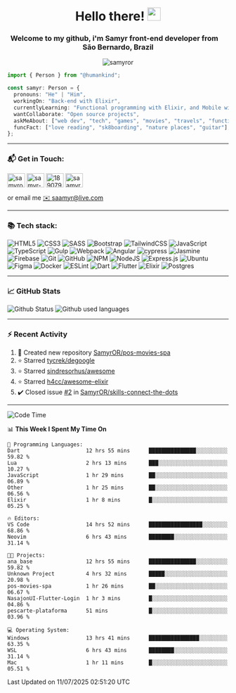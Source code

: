 <h1 align="center">Hello there! <img src="https://raw.githubusercontent.com/iampavangandhi/iampavangandhi/master/gifs/Hi.gif" width="30px"></h1>
<h3 align="center">Welcome to my github, i'm Samyr front-end developer from  <img src="https://cdn-icons-png.flaticon.com/512/197/197386.png" width="13"/>  <b>São Bernardo, Brazil</b></h3>

<p align="center"> <img src="https://komarev.com/ghpvc/?username=samyror&label=Profile%20views&color=0e75b6&style=flat" alt="samyror" /> </p>

```typescript
import { Person } from "@humankind";

const samyr: Person = {
  pronouns: "He" | "Him",
  workingOn: "Back-end with Elixir",
  currentlyLearning: "Functional programming with Elixir, and Mobile with Flutter",
  wantCollaborate: "Open source projects",
  askMeAbout: ["web dev", "tech", "games", "movies", "travels", "functional programming", "mobile"],
  funcFact: ["love reading", "sk8boarding", "nature places", "guitar"],
};
```

---

### 📬 Get in Touch:

<p align="left">
<a href="https://codepen.io/samyror" target="blank"><img align="center" src="https://cdn.jsdelivr.net/gh/devicons/devicon/icons/codepen/codepen-plain.svg" alt="samyror" height="32" width="40" /></a>
<a href="https://linkedin.com/in/samyr-ribeiro-82a720145" target="blank"><img align="center" src="https://cdn.jsdelivr.net/gh/devicons/devicon/icons/linkedin/linkedin-plain.svg" alt="samyr-ribeiro-82a720145" height="32" width="40" /></a>
<a href="https://pt.stackoverflow.com/users/189079" target="blank"><img align="center"  src="https://cdn.jsdelivr.net/npm/simple-icons@v5/icons/stackoverflow.svg" alt="189079" height="32" width="40" /></a>
<a href="https://www.hackerrank.com/saamyr" target="blank"><img align="center" src="https://cdn.jsdelivr.net/npm/simple-icons@v5/icons/hackerrank.svg" alt="saamyr" height="32" width="40" /></a>
</p>

or email me [✉️ saamyr@live.com](mailto:saamyr@live.com)

---

### 📚 Tech stack:

![HTML5](https://img.shields.io/badge/html5-%23E34F26.svg?style=for-the-badge&logo=html5&logoColor=white)
![CSS3](https://img.shields.io/badge/css3-%231572B6.svg?style=for-the-badge&logo=css3&logoColor=white)
![SASS](https://img.shields.io/badge/SASS-hotpink.svg?style=for-the-badge&logo=SASS&logoColor=white)
![Bootstrap](https://img.shields.io/badge/bootstrap-%23563D7C.svg?style=for-the-badge&logo=bootstrap&logoColor=white)
![TailwindCSS](https://img.shields.io/badge/tailwindcss-%2338B2AC.svg?style=for-the-badge&logo=tailwind-css&logoColor=white)
![JavaScript](https://img.shields.io/badge/javascript-%23323330.svg?style=for-the-badge&logo=javascript&logoColor=%23F7DF1E)
![TypeScript](https://img.shields.io/badge/typescript-%23007ACC.svg?style=for-the-badge&logo=typescript&logoColor=white)
![Gulp](https://img.shields.io/badge/GULP-%23CF4647.svg?style=for-the-badge&logo=gulp&logoColor=white)
![Webpack](https://img.shields.io/badge/webpack-%238DD6F9.svg?style=for-the-badge&logo=webpack&logoColor=black)
![Angular](https://img.shields.io/badge/angular-%23DD0031.svg?style=for-the-badge&logo=angular&logoColor=white)
![cypress](https://img.shields.io/badge/-cypress-%23E5E5E5?style=for-the-badge&logo=cypress&logoColor=058a5e)
![Jasmine](https://img.shields.io/badge/-Jasmine-%238A4182?style=for-the-badge&logo=Jasmine&logoColor=white)
![Firebase](https://img.shields.io/badge/firebase-%23039BE5.svg?style=for-the-badge&logo=firebase)
![Git](https://img.shields.io/badge/git-%23F05033.svg?style=for-the-badge&logo=git&logoColor=white)
![GitHub](https://img.shields.io/badge/github-%23121011.svg?style=for-the-badge&logo=github&logoColor=white)
![NPM](https://img.shields.io/badge/NPM-%23000000.svg?style=for-the-badge&logo=npm&logoColor=white)
![NodeJS](https://img.shields.io/badge/node.js-6DA55F?style=for-the-badge&logo=node.js&logoColor=white)
![Express.js](https://img.shields.io/badge/express.js-%23404d59.svg?style=for-the-badge&logo=express&logoColor=%2361DAFB)
![Ubuntu](https://img.shields.io/badge/Ubuntu-E95420?style=for-the-badge&logo=ubuntu&logoColor=white)
![Figma](https://img.shields.io/badge/figma-%23F24E1E.svg?style=for-the-badge&logo=figma&logoColor=white)
![Docker](https://img.shields.io/badge/docker-%230db7ed.svg?style=for-the-badge&logo=docker&logoColor=white)
![ESLint](https://img.shields.io/badge/ESLint-4B3263?style=for-the-badge&logo=eslint&logoColor=white)
![Dart](https://img.shields.io/badge/dart-%230175C2.svg?style=for-the-badge&logo=dart&logoColor=white)
![Flutter](https://img.shields.io/badge/Flutter-%2302569B.svg?style=for-the-badge&logo=Flutter&logoColor=white)
![Elixir](https://img.shields.io/badge/elixir-%234B275F.svg?style=for-the-badge&logo=elixir&logoColor=white)
![Postgres](https://img.shields.io/badge/postgres-%23316192.svg?style=for-the-badge&logo=postgresql&logoColor=white)

---

### 📈 GitHub Stats

![Github Status](https://github-readme-stats.vercel.app/api?username=SamyrOR&show_icons=true&bg_color=FFF&title_color=b80f0a&text_color=000&icon_color=b80f0a&border_color=a9a9a9&line_height=20)
![Github used languages](https://github-readme-stats.vercel.app/api/top-langs?username=samyror&show_icons=true&locale=en&layout=compact&bg_color=FFF&title_color=b80f0a&text_color=000&icon_color=b80f0a&border_color=a9a9a9)

---

### ⚡ Recent Activity

<!--RECENT_ACTIVITY:start-->
1. 📔 Created new repository [SamyrOR/pos-movies-spa](https://github.com/SamyrOR/pos-movies-spa)
2. ⭐ Starred [tycrek/degoogle](https://github.com/tycrek/degoogle)
3. ⭐ Starred [sindresorhus/awesome](https://github.com/sindresorhus/awesome)
4. ⭐ Starred [h4cc/awesome-elixir](https://github.com/h4cc/awesome-elixir)
5. ✔️ Closed issue [#2](https://github.com/SamyrOR/skills-connect-the-dots/issues/2) in [SamyrOR/skills-connect-the-dots](https://github.com/SamyrOR/skills-connect-the-dots)
<!--RECENT_ACTIVITY:end-->

---

<!--START_SECTION:waka-->
![Code Time](http://img.shields.io/badge/Code%20Time-2%2C892%20hrs%2041%20mins-blue)

📊 **This Week I Spent My Time On** 

```text
💬 Programming Languages: 
Dart                     12 hrs 55 mins      ███████████████░░░░░░░░░░   59.82 % 
Lua                      2 hrs 13 mins       ███░░░░░░░░░░░░░░░░░░░░░░   10.27 % 
JavaScript               1 hr 29 mins        ██░░░░░░░░░░░░░░░░░░░░░░░   06.89 % 
Other                    1 hr 25 mins        ██░░░░░░░░░░░░░░░░░░░░░░░   06.56 % 
Elixir                   1 hr 8 mins         █░░░░░░░░░░░░░░░░░░░░░░░░   05.25 % 

🔥 Editors: 
VS Code                  14 hrs 52 mins      █████████████████░░░░░░░░   68.86 % 
Neovim                   6 hrs 43 mins       ████████░░░░░░░░░░░░░░░░░   31.14 % 

🐱‍💻 Projects: 
ana_base                 12 hrs 55 mins      ███████████████░░░░░░░░░░   59.82 % 
Unknown Project          4 hrs 32 mins       █████░░░░░░░░░░░░░░░░░░░░   20.98 % 
pos-movies-spa           1 hr 26 mins        ██░░░░░░░░░░░░░░░░░░░░░░░   06.67 % 
NasajonUI-Flutter-Login  1 hr 3 mins         █░░░░░░░░░░░░░░░░░░░░░░░░   04.86 % 
pescarte-plataforma      51 mins             █░░░░░░░░░░░░░░░░░░░░░░░░   03.96 % 

💻 Operating System: 
Windows                  13 hrs 41 mins      ████████████████░░░░░░░░░   63.35 % 
WSL                      6 hrs 43 mins       ████████░░░░░░░░░░░░░░░░░   31.14 % 
Mac                      1 hr 11 mins        █░░░░░░░░░░░░░░░░░░░░░░░░   05.51 % 
```


 Last Updated on 11/07/2025 02:51:20 UTC
<!--END_SECTION:waka-->
